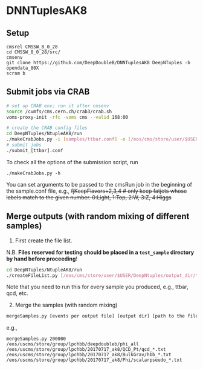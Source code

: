 # DNNTuplesAK8

## Setup
```
cmsrel CMSSW_8_0_28
cd CMSSW_8_0_28/src/
cmsenv
git clone https://github.com/DeepDoubleB/DNNTuplesAK8 DeepNTuples -b opendata_80X
scram b 
```

## Submit jobs via CRAB

```bash
# set up CRAB env; run it after cmsenv
source /cvmfs/cms.cern.ch/crab3/crab.sh
voms-proxy-init -rfc -voms cms --valid 168:00

# create the CRAB config files
cd DeepNTuples/NtupleAK8/run
./makeCrabJobs.py -i [samples/ttbar.conf] -o [/eos/cms/store/user/$USER/DeepNtuples/output_dir] --site [T2_CH_CERN|T3_US_FNALLPC|...]
# submit jobs
./submit_[ttbar].conf
```

To check all the options of the submission script, run
```
./makeCrabJobs.py -h
```

You can set arguments to be passed to the cmsRun job in the beginning of the sample.conf file, e.g.,
~~fjKeepFlavors=2,3,4   # only keep fatjets whose labels match to the given number. 0:Light, 1:Top, 2:W, 3:Z, 4:Higgs~~
 
## Merge outputs (with random mixing of different samples)

1. First create the file list.

N.B. **Files reserved for testing should be placed in a `test_sample` directory by hand before proceeding**!

```bash
cd DeepNTuples/NtupleAK8/run
./createFileList.py [/eos/cms/store/user/$USER/DeepNtuples/output_dir/ttbar]
```
Note that you need to run this for every sample you produced, e.g., ttbar, qcd, etc.

2. Merge the samples (with random mixing)

```bash
mergeSamples.py [events per output file] [output dir] [path to the filelist produced in step 1]
```
e.g.,
```
mergeSamples.py 200000 /eos/uscms/store/group/lpchbb/deepdoubleb/phi_all /eos/uscms/store/group/lpchbb/20170717_ak8/QCD_Pt/qcd_*.txt /eos/uscms/store/group/lpchbb/20170717_ak8/BulkGrav/hbb_*.txt /eos/uscms/store/group/lpchbb/20170717_ak8/Phi/scalarpseudo_*.txt
``` 

